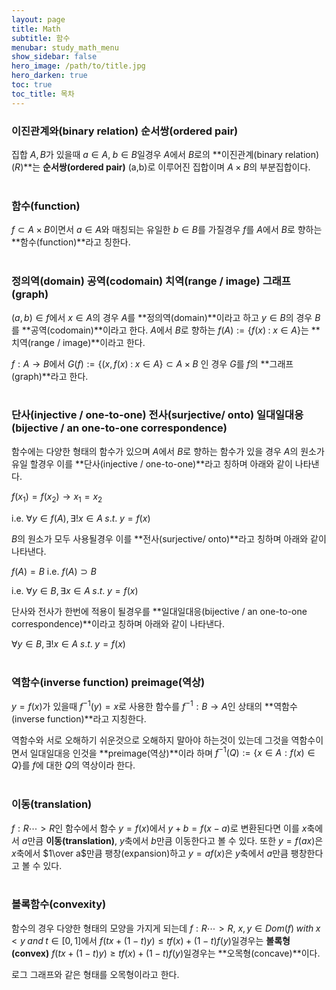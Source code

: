 ```yaml
---
layout: page
title: Math
subtitle: 함수
menubar: study_math_menu
show_sidebar: false
hero_image: /path/to/title.jpg
hero_darken: true
toc: true
toc_title: 목차
---
```


### **이진관계와(binary relation) 순서쌍(ordered pair)**

집합 $A, B$가 있을때 $a \in A, \; b \in B$일경우 $A$에서 $B$로의 **이진관계(binary relation)($R$)**는 **순서쌍(ordered pair)** (a,b)로 이루어진 집합이며 $A \times B$의 부분집합이다.<br/><br/>

### **함수(function)**

$f \subset A \times B$이면서 $a \in A$와 매칭되는 유일한 $b \in B$를 가질경우 $f$를 $A$에서 $B$로 향하는 **함수(function)**라고 칭한다.<br/><br/>

### **정의역(domain) 공역(codomain) 치역(range / image) 그래프(graph)**

$(a,b) \in f$에서 $x \in A$의 경우 $A$를 **정의역(domain)**이라고 하고 $y \in B$의 경우 $B$를 **공역(codomain)**이라고 한다. $A$에서 $B$로 향하는 $f(A) := {\{f(x) \; : \; x \in A}\}$는 **치역(range / image)**이라고 한다.

$f: A \rightarrow B$에서 $G(f) := {\{(x,f(x) \; : \; x \in A }\} \subset A \times B$ 인 경우 $G$를 $f$의 **그래프(graph)**라고 한다.<br/><br/>

### **단사(injective / one-to-one) 전사(surjective/ onto) 일대일대응(bijective / an one-to-one correspondence)**

함수에는 다양한 형태의 함수가 있으며 $A$에서 $B$로 향하는 함수가 있을 경우 $A$의 원소가 유일 할경우 이를 **단사(injective / one-to-one)**라고 칭하며 아래와 같이 나타낸다.

$f(x_1)=f(x_2) \rightarrow x_1=x_2$

i.e. $\forall y \in f(A), \exists! x \in A \; s.t. \; y=f(x)$

$B$의 원소가 모두 사용될경우 이를 **전사(surjective/ onto)**라고 칭하며 아래와 같이 나타낸다.

$f(A)=B$ i.e. $f(A) \supset B$

i.e. $\forall y \in B, \exists x \in A \; s.t. \; y=f(x)$

단사와 전사가 한번에 적용이 될경우를 **일대일대응(bijective / an one-to-one correspondence)**이라고 칭하며 아래와 같이 나타낸다.

$\forall y \in B, \exists !x \in A \; s.t. \; y=f(x)$<br/><br/>

### **역함수(inverse function) preimage(역상)**

$y=f(x)$가 있을때 $f^{-1}(y)=x$로 사용한 함수를 $f^{-1} : B \rightarrow A$인 상태의 **역함수(inverse function)**라고 지칭한다.

역함수와 서로 오해하기 쉬운것으로 오해하지 말아야 하는것이 있는데 그것을 역함수이면서 일대일대응 인것을 **preimage(역상)**이라 하며 $f^{-1}(Q) := {\{x \in A :f(x) \in Q }\}$를 $f$에 대한 $Q$의 역상이라 한다.<br/><br/>

### **이동(translation)**

$f:R \cdots> R$인 함수에서 함수 $y = f(x)$에서 $y+b=f(x-a)$로 변환된다면 이를 $x$축에서 $a$만큼 **이동(translation)**, $y$축에서 $b$만큼 이동한다고 볼 수 있다. 또한 $y=f(ax)$은 $x$축에서 $1\over a$만큼 팽창(expansion)하고 $y = af(x)$은 $y$축에서 $a$만큼 팽창한다고 볼 수 있다.<br/><br/>

### **볼록함수(convexity)**

함수의 경우 다양한 형태의 모양을 가지게 되는데 $f: R \cdots > R$, $x,y \in Dom(f) \; with \; x<y \; and \; t \in [0,1]$에서 $f(tx+(1-t)y) \leq tf(x)+(1-t)f(y)$일경우는 **볼록형(convex)** $f(tx+(1-t)y) \geq tf(x)+(1-t)f(y)$일경우는 **오목형(concave)**이다.

로그 그래프와 같은 형태를 오목형이라고 한다.
